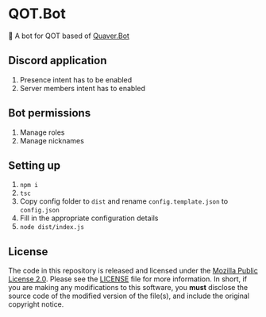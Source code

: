 # QOT.Bot

🤖 A bot for QOT based of [Quaver.Bot](https://github.com/Quaver/Quaver.Bot)

## Discord application
1. Presence intent has to be enabled
2. Server members intent has to enabled

## Bot permissions
1. Manage roles
2. Manage nicknames

## Setting up
1. `npm i`
2. `tsc`
3. Copy config folder to `dist` and rename `config.template.json` to `config.json`
4. Fill in the appropriate configuration details
5. `node dist/index.js`

## License
The code in this repository is released and licensed under the [Mozilla Public License 2.0](https://github.com/Swan/Quaver.Bot/blob/master/LICENSE). Please see the [LICENSE](https://github.com/Swan/Quaver.Bot/blob/master/LICENSE) file for more information. In short, if you are making any modifications to this software, you **must** disclose the source code of the modified version of the file(s), and include the original copyright notice.
